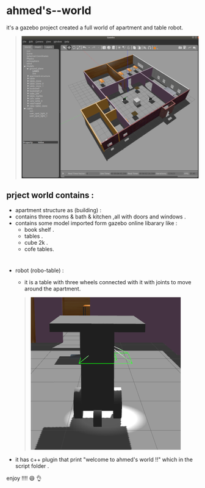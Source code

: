 # ahmed's--world
 it's a gazebo project created a full world of apartment and table robot.
 > ![the world image from gazebo simulator](world.png)

## __prject world contains :__
 * apartment structure as (building) :
  * contains three rooms & bath & kitchen ,all with doors and windows .
  * contains some model imported form gazebo online libarary like :
    * book shelf . 
    * tables . 
    * cube 2k . 
    * cofe tables.
#
 * robot (robo-table) :
   *  it is a table with three wheels connected with it with joints to move around the apartment.
   > ![this is it's images](robo-table.png)

 * it has c++ plugin that print "welcome to ahmed's world !!" which in the script folder .

 enjoy !!!! :smile: :ok_hand:
 #
 
